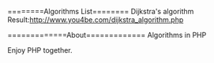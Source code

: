 ========Algorithms List========
Dijkstra's algorithm
Result:http://www.you4be.com/dijkstra_algorithm.php

=============About=============
Algorithms in PHP

Enjoy PHP together.
